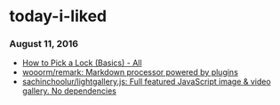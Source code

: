 # today-i-liked

### August 11, 2016
- [How to Pick a Lock (Basics) - All](http://www.instructables.com/id/How-to-Pick-a-Lock-Basics/?ALLSTEPS) 
- [wooorm/remark: Markdown processor powered by plugins](https://github.com/wooorm/remark) 
- [sachinchoolur/lightgallery.js: Full featured JavaScript image & video gallery. No dependencies](https://github.com/sachinchoolur/lightgallery.js?utm_source=javascriptweekly&utm_medium=email) 

